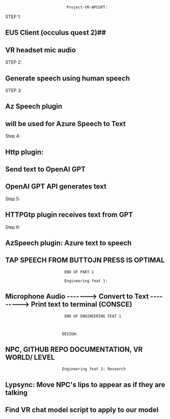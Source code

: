                                Project-VR-NPCGPT:
STEP 1:
## EU5 Client (occulus quest 2)##
##  VR headset mic audio ## 
STEP 2: 
## Generate speech using human speech ##
STEP 3: 
## Az Speech plugin ##
## will be used for Azure Speech to Text ##
Step 4: 
## Http plugin: ##
## Send text to OpenAI GPT ##
## OpenAI GPT API generates text ##
Step 5: 
## HTTPGtp plugin receives text from GPT ##
Step 6: 
## AzSpeech plugin: Azure text to speech ##
## TAP SPEECH FROM BUTTOJN PRESS IS OPTIMAL ##


                              END OF PART 1
 
                              Engineering feat 1:
## Microphone Audio -------> Convert to Text ---------> Print text to terminal (CONSCE) ##

                              END OF ENGINEERING FEAT 1
                             
                             
                             
                             DESIGN: 
## NPC, GITHUB REPO DOCUMENTATION, VR WORLD/ LEVEL ##

                               
                               
                             
                             Engineering feat 2: Research
                             
## Lypsync: Move NPC's lips to appear as if they are talking ##
## Find VR chat model script to apply to our model ## 
                             
                               



